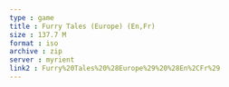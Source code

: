 ```yaml
---
type : game
title : Furry Tales (Europe) (En,Fr)
size : 137.7 M
format : iso
archive : zip
server : myrient
link2 : Furry%20Tales%20%28Europe%29%20%28En%2CFr%29
---
```

